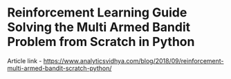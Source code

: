 # Reinforcement Learning Guide Solving the Multi Armed Bandit Problem from Scratch in Python

Article link - https://www.analyticsvidhya.com/blog/2018/09/reinforcement-multi-armed-bandit-scratch-python/
